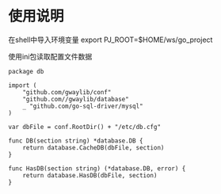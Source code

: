 # 使用说明

在shell中导入环境变量
export PJ_ROOT=$HOME/ws/go_project

使用ini包读取配置文件数据
``` text
package db

import (
	"github.com/gwaylib/conf"
	"github.com//gwaylib/database"
	_ "github.com/go-sql-driver/mysql"
)

var dbFile = conf.RootDir() + "/etc/db.cfg"

func DB(section string) *database.DB {
	return database.CacheDB(dbFile, section)
}

func HasDB(section string) (*database.DB, error) {
	return database.HasDB(dbFile, section)
}
```

